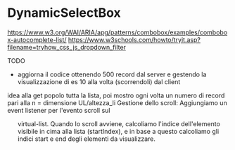 # DynamicSelectBox

https://www.w3.org/WAI/ARIA/apg/patterns/combobox/examples/combobox-autocomplete-list/
https://www.w3schools.com/howto/tryit.asp?filename=tryhow_css_js_dropdown_filter

TODO
- aggiorna il codice ottenendo 500 record dal server e gestendo la visualizzazione di es 10 alla volta (scorrendoli) dal client


idea alla get popolo tutta la lista, poi mostro ogni volta un numero di record pari alla n = dimensione UL/altezza_li
Gestione dello scroll: Aggiungiamo un event listener per l'evento scroll sul <ul> virtual-list. Quando lo scroll avviene, calcoliamo l'indice dell'elemento visibile in cima alla lista (startIndex), e in base a questo calcoliamo gli indici start e end degli elementi da visualizzare.
